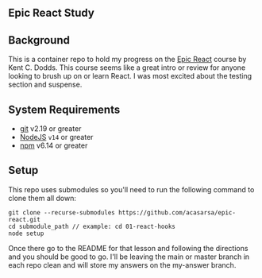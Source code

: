 ## Epic React Study 

## Background
This is a container repo to hold my progress on the [Epic React](https://epicreact.dev/) course by Kent C. Dodds. 
This course seems like a great intro or review for anyone looking to brush up on or learn React. I was most excited about the testing section and suspense. 

## System Requirements

- [git](https://git-scm.com/) v2.19 or greater
- [NodeJS](https://nodejs.org/en/) `v14` or greater
- [npm](https://www.npmjs.com/) v6.14 or greater

## Setup

This repo uses submodules so you'll need to run the following command to clone them all down:
```shell
git clone --recurse-submodules https://github.com/acasarsa/epic-react.git
cd submodule_path // example: cd 01-react-hooks
node setup
```

Once there go to the README for that lesson and following the directions and you should be good to go. I'll be leaving the main or master branch in each repo clean and will store my answers on the my-answer branch.

